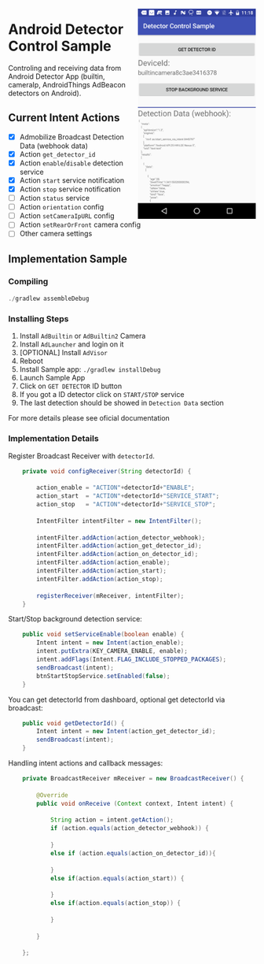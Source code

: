 <a href="https://github.com/matrix-io/android-tracker-control-sample/blob/master/screenshots/main.png"><img src="https://github.com/matrix-io/android-tracker-control-sample/blob/master/screenshots/main.png" align="right" width="240" ></a>

# Android Detector Control Sample

Controling and receiving data from Android Detector App (builtin, cameraIp, AndroidThings AdBeacon detectors on Android). 

## Current Intent Actions

- [X] Admobilize Broadcast Detection Data (webhook data)
- [X] Action `get_detector_id`
- [X] Action `enable`/`disable` detection service
- [X] Action `start` service notification
- [X] Action `stop`  service notification
- [ ] Action `status` service
- [ ] Action `orientation` config
- [ ] Action `setCameraIpURL` config
- [ ] Action `setRearOrFront` camera config
- [ ] Other camera settings

## Implementation Sample

### Compiling

```javascript
./gradlew assembleDebug
```

### Installing Steps

1. Install `AdBuiltin` or `AdBuiltin2` Camera
2. Install `AdLauncher` and login on it
3. [OPTIONAL] Install `AdVisor`
4. Reboot
5. Install Sample app: `./gradlew installDebug`
6. Launch Sample App
7. Click on `GET DETECTOR` ID button
8. If you got a ID detector click on `START/STOP` service
9. The last detection should be showed in `Detection Data` section


For more details please see oficial documentation

### Implementation Details

Register Broadcast Receiver with `detectorId`.

``` java
    private void configReceiver(String detectorId) {

        action_enable = "ACTION"+detectorId+"ENABLE";
        action_start  = "ACTION"+detectorId+"SERVICE_START";
        action_stop   = "ACTION"+detectorId+"SERVICE_STOP";

        IntentFilter intentFilter = new IntentFilter();

        intentFilter.addAction(action_detector_webhook);
        intentFilter.addAction(action_get_detector_id);
        intentFilter.addAction(action_on_detector_id);
        intentFilter.addAction(action_enable);
        intentFilter.addAction(action_start);
        intentFilter.addAction(action_stop);

        registerReceiver(mReceiver, intentFilter);
    }
```

Start/Stop background detection service:

``` java
    public void setServiceEnable(boolean enable) {
        Intent intent = new Intent(action_enable);
        intent.putExtra(KEY_CAMERA_ENABLE, enable);
        intent.addFlags(Intent.FLAG_INCLUDE_STOPPED_PACKAGES);
        sendBroadcast(intent);
        btnStartStopService.setEnabled(false);
    }
```

You can get detectorId from dashboard, optional get detectorId via broadcast:

``` java
    public void getDetectorId() {
        Intent intent = new Intent(action_get_detector_id);
        sendBroadcast(intent);
    }
```

Handling intent actions and callback messages:


``` java
    private BroadcastReceiver mReceiver = new BroadcastReceiver() {

        @Override
        public void onReceive (Context context, Intent intent) {

            String action = intent.getAction();
            if (action.equals(action_detector_webhook)) {

            }
            else if (action.equals(action_on_detector_id)){

            }
            else if(action.equals(action_start)) {

            }
            else if(action.equals(action_stop)) {

            }

        }

    };
```


